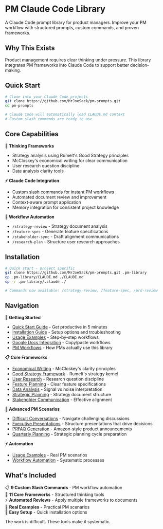# PM Claude Code Library

A Claude Code prompt library for product managers. Improve your PM workflow with structured prompts, custom commands, and proven frameworks.

## Why This Exists

Product management requires clear thinking under pressure. This library integrates PM frameworks into Claude Code to support better decision-making.

## Quick Start

```bash
# Clone into your Claude Code projects
git clone https://github.com/MrJoeSack/pm-prompts.git
cd pm-prompts

# Claude Code will automatically load CLAUDE.md context
# Custom slash commands are ready to use
```

## Core Capabilities

**🧠 Thinking Frameworks**
- Strategy analysis using Rumelt's Good Strategy principles
- McCloskey's economical writing for clear communication
- User research question discipline
- Data analysis clarity tools

**⚡ Claude Code Integration** 
- Custom slash commands for instant PM workflows
- Automated document review and improvement
- Context-aware prompt application
- Memory integration for consistent project knowledge

**🔄 Workflow Automation**
- `/strategy-review` - Strategy document analysis
- `/feature-spec` - Generate feature specifications  
- `/stakeholder-sync` - Draft alignment communications
- `/research-plan` - Structure user research approaches

## Installation

```bash
# Quick start - project specific
git clone https://github.com/MrJoeSack/pm-prompts.git .pm-library
cp .pm-library/CLAUDE.md ./CLAUDE.md
cp -r .pm-library/.claude ./

# Commands now available: /strategy-review, /feature-spec, /prd-review
```

## Navigation

**🚀 Getting Started**
- [Quick Start Guide](quick-start-guide.md) - Get productive in 5 minutes
- [Installation Guide](installation.md) - Setup options and troubleshooting  
- [Usage Examples](usage-examples.md) - Step-by-step workflows
- [Google Docs Integration](google-docs-integration.md) - Copy/paste workflows
- [PM Workflows](pm-workflows.md) - How PMs actually use this library

**📋 Core Frameworks** 
- [Economical Writing](economical-writing.md) - McCloskey's clarity principles
- [Good Strategy Framework](good-strategy-framework.md) - Rumelt's strategy kernel
- [User Research](user-research.md) - Research question discipline
- [Feature Planning](feature-planning.md) - Clear feature specifications
- [Data Analysis](data-analysis.md) - Signal vs noise interpretation
- [Strategic Planning](strategic-planning.md) - Strategy document structure
- [Stakeholder Communication](stakeholder-communication.md) - Effective alignment

**💼 Advanced PM Scenarios**
- [Difficult Conversations](difficult-conversations.md) - Navigate challenging discussions
- [Executive Presentations](executive-presentations.md) - Structure presentations that drive decisions
- [PRFAQ Generation](prfaq-generation.md) - Amazon-style product announcements
- [Quarterly Planning](quarterly-planning.md) - Strategic planning cycle preparation

**⚡ Automation**
- [Usage Examples](usage-examples.md) - Real PM scenarios
- [Workflow Automation](workflow-automation.md) - Systematic processes

## What's Included

📋 **9 Custom Slash Commands** - PM workflow automation  
🧠 **11 Core Frameworks** - Structured thinking tools  
⚡ **Automated Reviews** - Apply multiple frameworks to documents  
📖 **Real Examples** - Practical PM scenarios  
🔧 **Easy Setup** - Quick installation options

The work is difficult. These tools make it systematic.